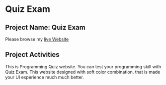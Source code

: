 # Quiz Exam

## Project Name: Quiz Exam

Please browse my [live Website](https://quizexam-assignment-09.netlify.app/)

## Project Activities 
This is Programming Quiz website. You can test your programming skill with Quiz Exam. This website designed with soft color combination. that is made your UI experience much much better.

